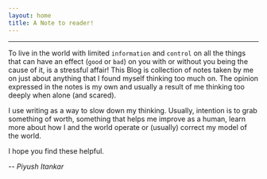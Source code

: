 ```yaml
---
layout: home
title: A Note to reader!
---
```

-----

To live in the world with limited `information` and `control` on all the things that can have an effect (`good` or `bad`) on you with or without you being the cause of it, is a stressful affair! This Blog is collection of notes taken by me on just about anything that I found myself thinking too much on.
The opinion expressed in the notes is my own and usually a result of me thinking too deeply when alone (and scared).

I use writing as a way to slow down my thinking. Usually, intention is to grab something of worth, something that helps me improve as a human, learn more about how I and the world operate or (usually) correct my model of the world.

I hope you find these helpful.

-- _Piyush Itankar_

